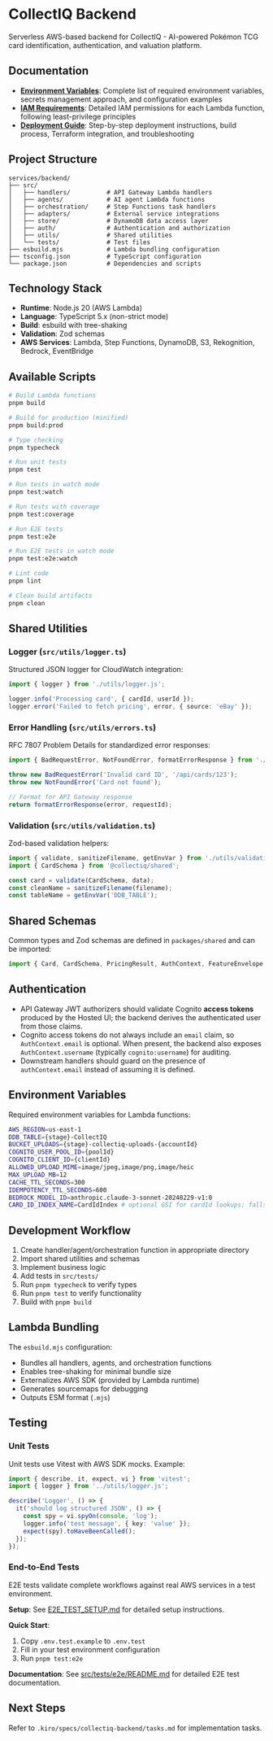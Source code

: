 # CollectIQ Backend

Serverless AWS-based backend for CollectIQ - AI-powered Pokémon TCG card identification, authentication, and valuation platform.

## Documentation

- **[Environment Variables](./ENVIRONMENT_VARIABLES.md)**: Complete list of required environment variables, secrets management approach, and configuration examples
- **[IAM Requirements](./IAM_REQUIREMENTS.md)**: Detailed IAM permissions for each Lambda function, following least-privilege principles
- **[Deployment Guide](./DEPLOYMENT_GUIDE.md)**: Step-by-step deployment instructions, build process, Terraform integration, and troubleshooting

## Project Structure

```
services/backend/
├── src/
│   ├── handlers/          # API Gateway Lambda handlers
│   ├── agents/            # AI agent Lambda functions
│   ├── orchestration/     # Step Functions task handlers
│   ├── adapters/          # External service integrations
│   ├── store/             # DynamoDB data access layer
│   ├── auth/              # Authentication and authorization
│   ├── utils/             # Shared utilities
│   └── tests/             # Test files
├── esbuild.mjs            # Lambda bundling configuration
├── tsconfig.json          # TypeScript configuration
└── package.json           # Dependencies and scripts
```

## Technology Stack

- **Runtime**: Node.js 20 (AWS Lambda)
- **Language**: TypeScript 5.x (non-strict mode)
- **Build**: esbuild with tree-shaking
- **Validation**: Zod schemas
- **AWS Services**: Lambda, Step Functions, DynamoDB, S3, Rekognition, Bedrock, EventBridge

## Available Scripts

```bash
# Build Lambda functions
pnpm build

# Build for production (minified)
pnpm build:prod

# Type checking
pnpm typecheck

# Run unit tests
pnpm test

# Run tests in watch mode
pnpm test:watch

# Run tests with coverage
pnpm test:coverage

# Run E2E tests
pnpm test:e2e

# Run E2E tests in watch mode
pnpm test:e2e:watch

# Lint code
pnpm lint

# Clean build artifacts
pnpm clean
```

## Shared Utilities

### Logger (`src/utils/logger.ts`)

Structured JSON logger for CloudWatch integration:

```typescript
import { logger } from './utils/logger.js';

logger.info('Processing card', { cardId, userId });
logger.error('Failed to fetch pricing', error, { source: 'eBay' });
```

### Error Handling (`src/utils/errors.ts`)

RFC 7807 Problem Details for standardized error responses:

```typescript
import { BadRequestError, NotFoundError, formatErrorResponse } from './utils/errors.js';

throw new BadRequestError('Invalid card ID', '/api/cards/123');
throw new NotFoundError('Card not found');

// Format for API Gateway response
return formatErrorResponse(error, requestId);
```

### Validation (`src/utils/validation.ts`)

Zod-based validation helpers:

```typescript
import { validate, sanitizeFilename, getEnvVar } from './utils/validation.js';
import { CardSchema } from '@collectiq/shared';

const card = validate(CardSchema, data);
const cleanName = sanitizeFilename(filename);
const tableName = getEnvVar('DDB_TABLE');
```

## Shared Schemas

Common types and Zod schemas are defined in `packages/shared` and can be imported:

```typescript
import { Card, CardSchema, PricingResult, AuthContext, FeatureEnvelope } from '@collectiq/shared';
```

## Authentication

- API Gateway JWT authorizers should validate Cognito **access tokens** produced by the Hosted UI; the backend derives the authenticated user from those claims.
- Cognito access tokens do not always include an `email` claim, so `AuthContext.email` is optional. When present, the backend also exposes `AuthContext.username` (typically `cognito:username`) for auditing.
- Downstream handlers should guard on the presence of `authContext.email` instead of assuming it is defined.

## Environment Variables

Required environment variables for Lambda functions:

```bash
AWS_REGION=us-east-1
DDB_TABLE={stage}-CollectIQ
BUCKET_UPLOADS={stage}-collectiq-uploads-{accountId}
COGNITO_USER_POOL_ID={poolId}
COGNITO_CLIENT_ID={clientId}
ALLOWED_UPLOAD_MIME=image/jpeg,image/png,image/heic
MAX_UPLOAD_MB=12
CACHE_TTL_SECONDS=300
IDEMPOTENCY_TTL_SECONDS=600
BEDROCK_MODEL_ID=anthropic.claude-3-sonnet-20240229-v1:0
CARD_ID_INDEX_NAME=CardIdIndex # optional GSI for cardId lookups; falls back to scan if unset
```

## Development Workflow

1. Create handler/agent/orchestration function in appropriate directory
2. Import shared utilities and schemas
3. Implement business logic
4. Add tests in `src/tests/`
5. Run `pnpm typecheck` to verify types
6. Run `pnpm test` to verify functionality
7. Build with `pnpm build`

## Lambda Bundling

The `esbuild.mjs` configuration:

- Bundles all handlers, agents, and orchestration functions
- Enables tree-shaking for minimal bundle size
- Externalizes AWS SDK (provided by Lambda runtime)
- Generates sourcemaps for debugging
- Outputs ESM format (`.mjs`)

## Testing

### Unit Tests

Unit tests use Vitest with AWS SDK mocks. Example:

```typescript
import { describe, it, expect, vi } from 'vitest';
import { logger } from '../utils/logger.js';

describe('Logger', () => {
  it('should log structured JSON', () => {
    const spy = vi.spyOn(console, 'log');
    logger.info('test message', { key: 'value' });
    expect(spy).toHaveBeenCalled();
  });
});
```

### End-to-End Tests

E2E tests validate complete workflows against real AWS services in a test environment.

**Setup**: See [E2E_TEST_SETUP.md](./E2E_TEST_SETUP.md) for detailed setup instructions.

**Quick Start**:

1. Copy `.env.test.example` to `.env.test`
2. Fill in your test environment configuration
3. Run `pnpm test:e2e`

**Documentation**: See [src/tests/e2e/README.md](./src/tests/e2e/README.md) for detailed E2E test documentation.

## Next Steps

Refer to `.kiro/specs/collectiq-backend/tasks.md` for implementation tasks.
